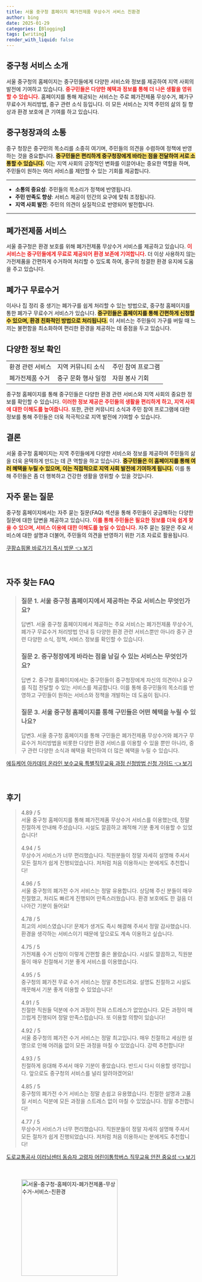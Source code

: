 ```yaml
---
title: 서울 중구청 홈페이지 폐가전제품 무상수거 서비스 친환경
author: bing
date: 2025-01-29
categories: [Blogging]
tags: [writing]
render_with_liquid: false
---
```



<h2 id='중구청_서비스_소개'>중구청 서비스 소개</h2>

<p>서울 중구청의 홈페이지는 중구민들에게 다양한 서비스와 정보를 제공하여 지역 사회의 발전에 기여하고 있습니다. <b><span style="color: #ee2323;">중구민들은 다양한 혜택과 정보를 통해 더 나은 생활을 영위할 수 있습니다.</span></b> 홈페이지를 통해 제공되는 서비스는 주로 폐가전제품 무상수거, 폐가구 무료수거 처리방법, 중구 관련 소식 등입니다. 이 모든 서비스는 지역 주민의 삶의 질 향상과 환경 보호에 큰 기여를 하고 있습니다.</p>

<h2 id='중구청장과의_소통'>중구청장과의 소통</h2>

<p>중구 청장은 중구민의 목소리를 소중히 여기며, 주민들의 의견을 수렴하여 정책에 반영하는 것을 중요합니다. <b><span style="background-color: #ffe066;">중구민들은 편리하게 중구청장에게 바라는 점을 전달하여 서로 소통할 수 있습니다.</span></b> 이는 지역 사회의 긍정적인 변화를 이끌어내는 중요한 역할을 하며, 주민들이 원하는 여러 서비스를 제안할 수 있는 기회를 제공합니다.</p>

<hr />

<ul>
    <li><b>소통의 중요성</b>: 주민들의 목소리가 정책에 반영됩니다.</li>
    <li><b>주민 만족도 향상</b>: 서비스 제공이 민간의 요구에 맞춰 조정됩니다.</li>
    <li><b>지역 사회 발전</b>: 주민의 의견이 실질적으로 반영되어 발전합니다.</li>
</ul>

<hr />

<h2 id='폐가전제품_서비스'>폐가전제품 서비스</h2>

<p>서울 중구청은 환경 보호를 위해 폐가전제품 무상수거 서비스를 제공하고 있습니다. <b><span style="color: #ee2323;">이 서비스는 중구민들에게 무료로 제공되어 환경 보존에 기여합니다.</span></b> 더 이상 사용하지 않는 가전제품을 간편하게 수거하여 처리할 수 있도록 하여, 중구의 청결한 환경 유지에 도움을 주고 있습니다.</p>

<h2 id='폐가구_무료수거'>폐가구 무료수거</h2>

<p>이사나 집 정리 중 생기는 폐가구를 쉽게 처리할 수 있는 방법으로, 중구청 홈페이지를 통한 폐가구 무료수거 서비스가 있습니다. <b><span style="background-color: #ffe066;">중구민들은 홈페이지를 통해 간편하게 신청할 수 있으며, 환경 친화적인 방법으로 처리됩니다.</span></b> 이 서비스는 주민들이 가구를 버릴 때 느끼는 불편함을 최소화하여 편리한 환경을 제공하는 데 중점을 두고 있습니다.</p>

<h2 id='다양한_정보_확인'>다양한 정보 확인</h2>

<table>
    <tr>
        <td>환경 관련 서비스</td>
        <td>지역 커뮤니티 소식</td>
        <td>주민 참여 프로그램</td>
    </tr>
    <tr>
        <td>폐가전제품 수거</td>
        <td>중구 문화 행사 일정</td>
        <td>자원 봉사 기회</td>
    </tr>
</table>

<p>중구청 홈페이지를 통해 중구민들은 다양한 환경 관련 서비스와 지역 사회의 중요한 정보를 확인할 수 있습니다. <b><span style="color: #ee2323;">이러한 정보 제공은 주민들의 생활을 편리하게 하고, 지역 사회에 대한 이해도를 높여줍니다.</span></b> 또한, 관련 커뮤니티 소식과 주민 참여 프로그램에 대한 정보를 통해 주민들은 더욱 적극적으로 지역 발전에 기여할 수 있습니다.</p>

<h2 id='결론'>결론</h2>

<p>서울 중구청 홈페이지는 지역 주민들에게 다양한 서비스와 정보를 제공하여 주민들의 삶을 더욱 윤택하게 만드는 데 큰 역할을 하고 있습니다. <b><span style="background-color: #ffe066;">중구민들은 이 홈페이지를 통해 여러 혜택을 누릴 수 있으며, 이는 직접적으로 지역 사회 발전에 기여하게 됩니다.</span></b> 이를 통해 주민들은 좀 더 행복하고 건강한 생활을 영위할 수 있을 것입니다.</p>

<h2 id='자주_묻는_질문'>자주 묻는 질문</h2>

<p>중구청 홈페이지에서는 자주 묻는 질문(FAQ) 섹션을 통해 주민들이 궁금해하는 다양한 질문에 대한 답변을 제공하고 있습니다. <b><span style="color: #ee2323;">이를 통해 주민들은 필요한 정보를 더욱 쉽게 찾을 수 있으며, 서비스 이용에 대한 이해도를 높일 수 있습니다.</span></b> 자주 묻는 질문은 주요 서비스에 대한 설명과 더불어, 주민들의 의견을 반영하기 위한 기초 자료로 활용됩니다.</p>


<p><a class="click-button" title="쿠팡쇼핑몰 바로가기 즉시 방문" href="https://greenforu.github.io/posts/%EC%BF%A0%ED%8C%A1%EC%87%BC%ED%95%91%EB%AA%B0-%EB%B0%94%EB%A1%9C%EA%B0%80%EA%B8%B0-%EC%A6%89%EC%8B%9C-%EB%B0%A9%EB%AC%B8/" rel="dofollow">쿠팡쇼핑몰 바로가기 즉시 방문 👈 보기</a></p><br>
<h2 id='자주_찾는_FAQ'>자주 찾는 FAQ</h2>
<div itemscope="" itemtype="https://schema.org/FAQPage"> 
<blockquote> 
<div itemscope="" itemprop="mainEntity" itemtype="https://schema.org/Question"> 
<h3 itemprop="name">질문 1. 서울 중구청 홈페이지에서 제공하는 주요 서비스는 무엇인가요?</h3> 
<div itemscope="" itemprop="acceptedAnswer" itemtype="https://schema.org/Answer"> 
<span itemprop="text"> 
<p>답변1. 서울 중구청 홈페이지에서 제공하는 주요 서비스는 폐가전제품 무상수거, 폐가구 무료수거 처리방법 안내 등 다양한 환경 관련 서비스뿐만 아니라 중구 관련 다양한 소식, 정책, 서비스 정보를 확인할 수 있습니다.</p> 
</span> 
</div> 
</div> 
<div itemscope="" itemprop="mainEntity" itemtype="https://schema.org/Question"> 
<h3 itemprop="name">질문 2. 중구청장에게 바라는 점을 남길 수 있는 서비스는 무엇인가요?</h3> 
<div itemscope="" itemprop="acceptedAnswer" itemtype="https://schema.org/Answer"> 
<span itemprop="text"> 
<p>답변 2. 중구청 홈페이지에서는 중구민들이 중구청장에게 자신의 의견이나 요구를 직접 전달할 수 있는 서비스를 제공합니다. 이를 통해 중구민들의 목소리를 반영하고 구민들이 원하는 서비스와 정책을 개발하는 데 도움이 됩니다.</p> 
</span> 
</div> 
</div> 
<div itemscope="" itemprop="mainEntity" itemtype="https://schema.org/Question"> 
<h3 itemprop="name">질문 3. 서울 중구청 홈페이지를 통해 구민들은 어떤 혜택을 누릴 수 있나요?</h3> 
<div itemscope="" itemprop="acceptedAnswer" itemtype="https://schema.org/Answer"> 
<span itemprop="text"> 
<p>답변3. 서울 중구청 홈페이지를 통해 구민들은 폐가전제품 무상수거와 폐가구 무료수거 처리방법을 비롯한 다양한 환경 서비스를 이용할 수 있을 뿐만 아니라, 중구 관련 다양한 소식과 혜택을 확인하여 더 많은 혜택을 누릴 수 있습니다.</p> 
</span> 
</div> 
</div> 
</blockquote> 
</div>
<p><a class="click-button" title="에듀케어 아카데미 온라인 보수교육 특별직무교육 과정 신청방법 신청 가이드" href="https://greenforu.github.io/posts/%EC%97%90%EB%93%80%EC%BC%80%EC%96%B4-%EC%95%84%EC%B9%B4%EB%8D%B0%EB%AF%B8-%EC%98%A8%EB%9D%BC%EC%9D%B8-%EB%B3%B4%EC%88%98%EA%B5%90%EC%9C%A1-%ED%8A%B9%EB%B3%84%EC%A7%81%EB%AC%B4%EA%B5%90%EC%9C%A1-%EA%B3%BC%EC%A0%95-%EC%8B%A0%EC%B2%AD%EB%B0%A9%EB%B2%95-%EC%8B%A0%EC%B2%AD-%EA%B0%80%EC%9D%B4%EB%93%9C/" rel="dofollow">에듀케어 아카데미 온라인 보수교육 특별직무교육 과정 신청방법 신청 가이드 👈 보기</a></p><br>
<h2 id='후기'>후기</h2>
<div itemscope itemtype="https://schema.org/Product">
  <blockquote>
  <div itemprop="review" itemscope itemtype="https://schema.org/Review">
      <div itemprop="reviewRating" itemscope itemtype="https://schema.org/Rating"> <span itemprop="ratingValue">4.89</span> / <span itemprop="bestRating">5</span> </div>
      <span itemprop="reviewBody">서울 중구청 홈페이지를 통해 폐가전제품 무상수거 서비스를 이용했는데, 정말 친절하게 안내해 주셨습니다. 시설도 깔끔하고 쾌적해 기분 좋게 이용할 수 있었습니다!</span>
  </div>
  <br>
  <div itemprop="review" itemscope itemtype="https://schema.org/Review">
      <div itemprop="reviewRating" itemscope itemtype="https://schema.org/Rating"> <span itemprop="ratingValue">4.94</span> / <span itemprop="bestRating">5</span> </div>
      <span itemprop="reviewBody">무상수거 서비스가 너무 편리했습니다. 직원분들이 정말 자세히 설명해 주셔서 모든 절차가 쉽게 진행되었습니다. 저처럼 처음 이용하시는 분에게도 추천합니다!</span>
  </div>
  <br>
  <div itemprop="review" itemscope itemtype="https://schema.org/Review">
      <div itemprop="reviewRating" itemscope itemtype="https://schema.org/Rating"> <span itemprop="ratingValue">4.96</span> / <span itemprop="bestRating">5</span> </div>
      <span itemprop="reviewBody">서울 중구청의 폐가전 수거 서비스는 정말 유용합니다. 상담해 주신 분들이 매우 친절했고, 처리도 빠르게 진행되어 만족스러웠습니다. 환경 보호에도 한 걸음 더 나아간 기분이 들어요!</span>
  </div>
  <br>
  <div itemprop="review" itemscope itemtype="https://schema.org/Review">
      <div itemprop="reviewRating" itemscope itemtype="https://schema.org/Rating"> <span itemprop="ratingValue">4.78</span> / <span itemprop="bestRating">5</span> </div>
      <span itemprop="reviewBody">최고의 서비스였습니다! 문제가 생겨도 즉시 해결해 주셔서 정말 감사했습니다. 환경을 생각하는 서비스이기 때문에 앞으로도 계속 이용하고 싶습니다.</span>
  </div>
  <br>
  <div itemprop="review" itemscope itemtype="https://schema.org/Review">
      <div itemprop="reviewRating" itemscope itemtype="https://schema.org/Rating"> <span itemprop="ratingValue">4.75</span> / <span itemprop="bestRating">5</span> </div>
      <span itemprop="reviewBody">가전제품 수거 신청이 이렇게 간편할 줄은 몰랐습니다. 시설도 깔끔하고, 직원분들이 매우 친절해서 기분 좋게 서비스를 이용했습니다.</span>
  </div>
  <br>
  <div itemprop="review" itemscope itemtype="https://schema.org/Review">
      <div itemprop="reviewRating" itemscope itemtype="https://schema.org/Rating"> <span itemprop="ratingValue">4.95</span> / <span itemprop="bestRating">5</span> </div>
      <span itemprop="reviewBody">중구청의 폐가전 무료 수거 서비스는 정말 추천드려요. 설명도 친절하고 시설도 깨끗해서 기분 좋게 이용할 수 있었습니다!</span>
  </div>
  <br>
  <div itemprop="review" itemscope itemtype="https://schema.org/Review">
      <div itemprop="reviewRating" itemscope itemtype="https://schema.org/Rating"> <span itemprop="ratingValue">4.91</span> / <span itemprop="bestRating">5</span> </div>
      <span itemprop="reviewBody">친절한 직원들 덕분에 수거 과정이 전혀 스트레스가 없었습니다. 모든 과정이 매끄럽게 진행되어 정말 만족스럽습니다. 또 이용할 의향이 있습니다!</span>
  </div>
  <br>
  <div itemprop="review" itemscope itemtype="https://schema.org/Review">
      <div itemprop="reviewRating" itemscope itemtype="https://schema.org/Rating"> <span itemprop="ratingValue">4.92</span> / <span itemprop="bestRating">5</span> </div>
      <span itemprop="reviewBody">서울 중구청의 폐가전 수거 서비스는 정말 최고입니다. 매우 친절하고 세심한 설명으로 인해 어려움 없이 모든 과정을 마칠 수 있었습니다. 강력 추천합니다!</span>
  </div>
  <br>
  <div itemprop="review" itemscope itemtype="https://schema.org/Review">
      <div itemprop="reviewRating" itemscope itemtype="https://schema.org/Rating"> <span itemprop="ratingValue">4.93</span> / <span itemprop="bestRating">5</span> </div>
      <span itemprop="reviewBody">친절하게 응대해 주셔서 매우 기분이 좋았습니다. 반드시 다시 이용할 생각입니다. 앞으로도 중구청의 서비스를 널리 알려야겠어요!</span>
  </div>
  <br>
  <div itemprop="review" itemscope itemtype="https://schema.org/Review">
      <div itemprop="reviewRating" itemscope itemtype="https://schema.org/Rating"> <span itemprop="ratingValue">4.85</span> / <span itemprop="bestRating">5</span> </div>
      <span itemprop="reviewBody">중구청의 폐가전 수거 서비스는 정말 손쉽고 유용했습니다. 친절한 설명과 고품질 서비스 덕분에 모든 과정을 스트레스 없이 마칠 수 있었습니다. 정말 추천합니다!</span>
  </div>
  <br>
  <div itemprop="review" itemscope itemtype="https://schema.org/Review">
      <div itemprop="reviewRating" itemscope itemtype="https://schema.org/Rating"> <span itemprop="ratingValue">4.77</span> / <span itemprop="bestRating">5</span> </div>
      <span itemprop="reviewBody">무상수거 서비스가 너무 편리했습니다. 직원분들이 정말 자세히 설명해 주셔서 모든 절차가 쉽게 진행되었습니다. 저처럼 처음 이용하시는 분에게도 추천합니다!</span>
  </div>
  </blockquote>
</div>
<p><a class="click-button" title="도로교통공사 이러닝센터 동승자 고령자 어린이통학버스 직무교육 안전 중요성" href="https://greenforu.github.io/posts/%EB%8F%84%EB%A1%9C%EA%B5%90%ED%86%B5%EA%B3%B5%EC%82%AC-%EC%9D%B4%EB%9F%AC%EB%8B%9D%EC%84%BC%ED%84%B0-%EB%8F%99%EC%8A%B9%EC%9E%90-%EA%B3%A0%EB%A0%B9%EC%9E%90-%EC%96%B4%EB%A6%B0%EC%9D%B4%ED%86%B5%ED%95%99%EB%B2%84%EC%8A%A4-%EC%A7%81%EB%AC%B4%EA%B5%90%EC%9C%A1-%EC%95%88%EC%A0%84-%EC%A4%91%EC%9A%94%EC%84%B1/" rel="dofollow">도로교통공사 이러닝센터 동승자 고령자 어린이통학버스 직무교육 안전 중요성 👈 보기</a></p><br>
<figure class="image"><img src="https://greenforu.github.io/assets/img/thumbnail/서울-중구청-홈페이지-폐가전제품-무상수거-서비스-친환경.webp" alt="서울-중구청-홈페이지-폐가전제품-무상수거-서비스-친환경" width="256" height="256"></figure>